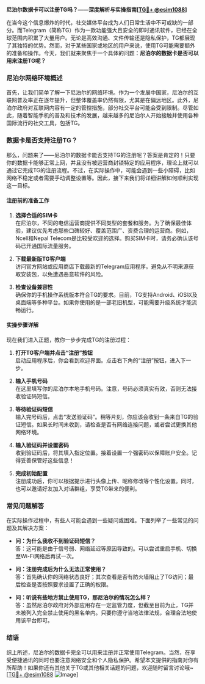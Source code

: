 **尼泊尔数据卡可以注册TG吗？——深度解析与实操指南[[TG💪+ @esim1088](https://t.me/s/esim1088)]**

在当今这个信息爆炸的时代，社交媒体平台成为人们日常生活中不可或缺的一部分。而Telegram（简称TG）作为一款功能强大且安全的即时通讯软件，已经在全球范围内积累了大量用户。无论是高效沟通、文件传输还是隐私保护，TG都展现了其独特的优势。然而，对于某些国家或地区的用户来说，使用TG可能需要额外的准备和操作。今天，我们就来聚焦于一个具体的问题：**尼泊尔的数据卡是否可以用来注册TG呢？**

### 尼泊尔网络环境概述

首先，让我们简单了解一下尼泊尔的网络环境。作为一个发展中国家，尼泊尔的互联网普及率正在逐年提升，但整体覆盖率仍然有限，尤其是在偏远地区。此外，尼泊尔政府对互联网内容有一定的管控措施，部分社交平台可能会受到限制。尽管如此，随着智能手机的普及和技术的发展，越来越多的尼泊尔人开始接触并使用各种国际流行的社交工具，包括TG。

### 数据卡是否支持注册TG？

那么，问题来了——尼泊尔的数据卡能否支持TG的注册呢？答案是肯定的！只要你的数据卡能够正常上网，并且没有被运营商封锁特定的应用程序，理论上就可以通过它完成TG的注册流程。不过，在实际操作中，可能会遇到一些小障碍，比如网络不稳定或者需要手动调整设置等。因此，接下来我们将详细讲解如何顺利实现这一目标。

#### 注册前的准备工作

1. **选择合适的SIM卡**  
   在尼泊尔，不同的电信运营商提供不同类型的套餐和服务。为了确保最佳体验，建议优先考虑那些口碑较好、覆盖范围广、资费合理的运营商。例如，Ncell和Nepal Telecom是比较受欢迎的选择。购买SIM卡时，请务必确认该号码已开通国际流量服务。

2. **下载最新版TG客户端**  
   访问官方网站或应用商店下载最新的Telegram应用程序。避免从不明来源获取安装包，以免遭遇恶意软件的风险。

3. **检查设备兼容性**  
   确保你的手机操作系统版本符合TG的要求。目前，TG支持Android、iOS以及桌面端等多种平台。如果你使用的是一部老旧机型，可能需要升级系统才能流畅运行。

#### 实操步骤详解

现在我们进入正题，教你一步步完成TG的注册过程：

1. **打开TG客户端并点击“注册”按钮**  
   启动应用程序后，你会看到欢迎界面。点击右下角的“注册”按钮，进入下一步。

2. **输入手机号码**  
   在这里填写你的尼泊尔本地手机号码。注意，号码必须真实有效，否则无法接收验证码短信。

3. **等待验证码短信**  
   输入完号码后，点击“发送验证码”。稍等片刻，你应该会收到一条来自TG的验证短信。如果长时间未收到，请检查是否有网络连接问题，或者尝试更换其他网络环境。

4. **输入验证码并设置密码**  
   收到验证码后，将其填入指定位置。接着设置一个强密码以保障账户安全。记得妥善保管好这些信息！

5. **完成初始配置**  
   注册成功后，你可以根据提示进行头像上传、昵称修改等个性化设置。同时，也可以邀请好友加入对话群组，享受TG带来的便利。

### 常见问题解答

在实际操作过程中，有些人可能会遇到一些疑问或困难。下面列举了一些常见的问题及其解决方案：

- **问：为什么我收不到验证码短信？**  
  答：这可能是由于信号弱、网络延迟等原因导致的。可以尝试重启手机、切换至Wi-Fi网络后再试一次。

- **问：注册完成后为什么无法正常使用？**  
  答：首先确认你的网络状态良好；其次查看是否有防火墙阻止了TG访问；最后检查是否按照要求设置了正确的权限。

- **问：听说有些地方禁止使用TG，那尼泊尔的情况怎么样？**  
  答：虽然尼泊尔政府对外部应用存在一定监管力度，但截至目前为止，TG并未被列入完全禁止使用的黑名单内。只要你遵守当地法律法规，合理合法地使用该平台即可。

### 结语

综上所述，尼泊尔的数据卡完全可以用来注册并正常使用Telegram。当然，在享受便捷通讯的同时也要注意网络安全和个人隐私保护。希望本文提供的指南对你有所帮助！如果你还有其他关于TG或其他相关话题的问题，欢迎随时留言讨论哦~ [[TG💪+ @esim1088](https://t.me/s/esim1088) ![Image](https://i.postimg.cc/4NQfJmqS/Snipaste-2025-05-13-00-14-12.png)]